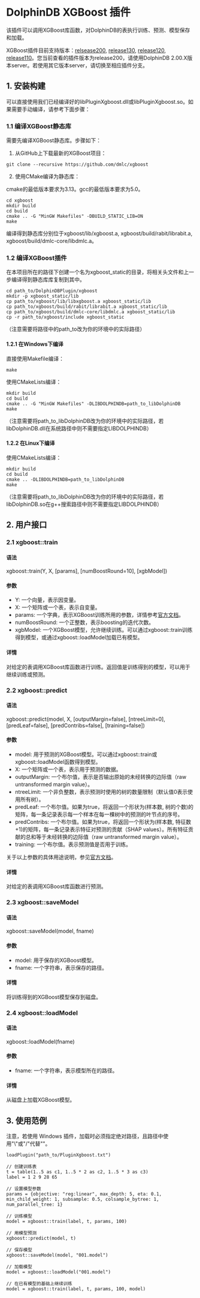 # DolphinDB XGBoost 插件

该插件可以调用XGBoost库函数，对DolphinDB的表执行训练、预测、模型保存和加载。

XGBoost插件目前支持版本：[relsease200](https://github.com/dolphindb/DolphinDBPlugin/blob/release200/xgboost/README_CN.md), [release130](https://github.com/dolphindb/DolphinDBPlugin/blob/release130/xgboost/README_CN.md), [release120](https://github.com/dolphindb/DolphinDBPlugin/blob/release120/xgboost/README_CN.md), [release110](https://github.com/dolphindb/DolphinDBPlugin/blob/release110/xgboost/README.md)。您当前查看的插件版本为release200，请使用DolphinDB 2.00.X版本server。若使用其它版本server，请切换至相应插件分支。

## 1. 安装构建

可以直接使用我们已经编译好的libPluginXgboost.dll或libPluginXgboost.so。如果需要手动编译，请参考下面步骤：

### 1.1 编译XGBoost静态库

需要先编译XGBoost静态库。步骤如下：

1. 从GitHub上下载最新的XGBoost项目：

```
git clone --recursive https://github.com/dmlc/xgboost
```

2. 使用CMake编译为静态库：

cmake的最低版本要求为3.13。gcc的最低版本要求为5.0。

```
cd xgboost
mkdir build
cd build
cmake .. -G "MinGW Makefiles" -DBUILD_STATIC_LIB=ON
make
```


编译得到静态库分别位于xgboost/lib/xgboost.a, xgboost/build/rabit/librabit.a, xgboost/build/dmlc-core/libdmlc.a。

### 1.2 编译XGBoost插件

在本项目所在的路径下创建一个名为xgboost_static的目录，将相关头文件和上一步编译得到静态库库复制到其中。

```
cd path_to/DolphinDBPlugin/xgboost
mkdir -p xgboost_static/lib
cp path_to/xgboost/lib/libxgboost.a xgboost_static/lib
cp path_to/xgboost/build/rabit/librabit.a xgboost_static/lib
cp path_to/xgboost/build/dmlc-core/libdmlc.a xgboost_static/lib
cp -r path_to/xgboost/include xgboost_static
```

（注意需要将路径中的path_to改为你的环境中的实际路径）

#### 1.2.1 在Windows下编译

直接使用Makefile编译：

```
make
```
使用CMakeLists编译：
```
mkdir build
cd build
cmake .. -G "MinGW Makefiles" -DLIBDOLPHINDB=path_to_libDolphinDB
make
```
（注意需要将path_to_libDolphinDB改为你的环境中的实际路径，若libDolphinDB.dll在系统路径中则不需要指定LIBDOLPHINDB）

#### 1.2.2 在Linux下编译

使用CMakeLists编译：
```
mkdir build
cd build
cmake .. -DLIBDOLPHINDB=path_to_libDolphinDB
make
```
（注意需要将path_to_libDolphinDB改为你的环境中的实际路径，若libDolphinDB.so在g++搜索路径中则不需要指定LIBDOLPHINDB）

## 2. 用户接口

### 2.1 xgboost::train

#### 语法

xgboost::train(Y, X, [params], [numBoostRound=10], [xgbModel])

#### 参数

- Y: 一个向量，表示因变量。
- X: 一个矩阵或一个表，表示自变量。
- params: 一个字典，表示XGBoost训练所用的参数，详情参考[官方文档](https://xgboost.readthedocs.io/en/latest/parameter.html)。
- numBoostRound: 一个正整数，表示boosting的迭代次数。
- xgbModel: 一个XGBoost模型，允许继续训练。可以通过xgboost::train训练得到模型，或通过xgboost::loadModel加载已有模型。

#### 详情

对给定的表调用XGBoost库函数进行训练。返回值是训练得到的模型，可以用于继续训练或预测。

### 2.2 xgboost::predict

#### 语法

xgboost::predict(model, X, [outputMargin=false], [ntreeLimit=0], [predLeaf=false], [predContribs=false], [training=false])

#### 参数

- model: 用于预测的XGBoost模型。可以通过xgboost::train或xgboost::loadModel函数得到模型。
- X: 一个矩阵或一个表，表示用于预测的数据。
- outputMargin: 一个布尔值，表示是否输出原始的未经转换的边际值（raw untransformed margin value）。
- ntreeLimit: 一个非负整数，表示预测时使用的树的数量限制（默认值0表示使用所有树）。
- predLeaf: 一个布尔值。如果为true，将返回一个形状为(样本数, 树的个数)的矩阵，每一条记录表示每一个样本在每一棵树中的预测的叶节点的序号。
- predContribs: 一个布尔值。如果为true，将返回一个形状为(样本数, 特征数+1)的矩阵，每一条记录表示特征对预测的贡献（SHAP values）。所有特征贡献的总和等于未经转换的边际值（raw untransformed margin value）。
- training: 一个布尔值。表示预测值是否用于训练。

关于以上参数的具体用途说明，参见[官方文档](https://xgboost.readthedocs.io/en/latest/python/python_api.html#xgboost.Booster.predict)。

#### 详情

对给定的表调用XGBoost库函数进行预测。

###  2.3 xgboost::saveModel

#### 语法

xgboost::saveModel(model, fname)

#### 参数

- model: 用于保存的XGBoost模型。
- fname: 一个字符串，表示保存的路径。

#### 详情

将训练得到的XGBoost模型保存到磁盘。

### 2.4 xgboost::loadModel

#### 语法

xgboost::loadModel(fname)

#### 参数

- fname: 一个字符串，表示模型所在的路径。

#### 详情

从磁盘上加载XGBoost模型。

## 3. 使用范例

注意，若使用 Windows 插件，加载时必须指定绝对路径，且路径中使用"\\"或"/"代替"\"。
```
loadPlugin("path_to/PluginXgboost.txt")

// 创建训练表
t = table(1..5 as c1, 1..5 * 2 as c2, 1..5 * 3 as c3)
label = 1 2 9 28 65

// 设置模型参数
params = {objective: "reg:linear", max_depth: 5, eta: 0.1, min_child_weight: 1, subsample: 0.5, colsample_bytree: 1, num_parallel_tree: 1}

// 训练模型
model = xgboost::train(label, t, params, 100)

// 用模型预测
xgboost::predict(model, t)

// 保存模型
xgboost::saveModel(model, "001.model")

// 加载模型
model = xgboost::loadModel("001.model")

// 在已有模型的基础上继续训练
model = xgboost::train(label, t, params, 100, model)
```
